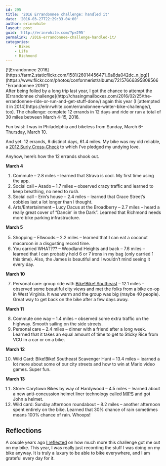 ```yaml
---
id: 295
title: '2016 Errandonnee challenge: handled it'
date: '2016-03-27T22:29:33-04:00'
author: erinrwhite
layout: post
guid: 'http://erinrwhite.com/?p=295'
permalink: /2016-errandonnee-challenge-handled-it/
categories:
    - Bikes
    - Life
    - Richmond
---
```


<div style="float: right;">[![Errandonnee 2016](https://farm2.staticflickr.com/1581/26014456471_6a8da042dc_n.jpg)](https://www.flickr.com/photos/conformerist/albums/72157666395808566 "Errandonnee 2016")<script async="" charset="utf-8" src="//embedr.flickr.com/assets/client-code.js"></script></div>After being foiled by a long trip last year, I got the chance to attempt the [Errandonnee challenge](http://chasingmailboxes.com/2016/02/25/the-errandonnee-ride-or-run-and-get-stuff-done/) again this year (I [attempted it in 2014](https://erinrwhite.com/errandonnee-winter-bike-challenge/), too). The challenge: complete 12 errands in 12 days and ride or run a total of 30 miles between March 4-15, 2016.

Fun twist: I was in Philadelphia and bikeless from Sunday, March 6-Thursday, March 10.

And yet: 12 errands, 6 distinct days, 61.4 miles. My bike was my old reliable, a [2012 Surly Cross-Check](https://www.flickr.com/photos/conformerist/24069358253/) to which I’ve pledged my undying love.

Anyhow, here’s how the 12 errands shook out.

**March 4**

1. Commute – 2.8 miles – learned that Strava is cool. My first time using the app.
2. Social call – Asado – 1.7 miles – observed crazy traffic and learned to keep breathing, no need to rush.
3. Social call – Erin’s house – 2.4 miles – learned that Grace Street’s cobbles last a lot longer than I thought.
4. Arts/Entertainment – Lucy Dacus at the Broadberry – 2.7 miles – heard a really great cover of “Dancin’ in the Dark”. Learned that Richmond needs more bike parking infrastructure.

**March 5**

5. <span style="line-height: 1.5;">Shopping – Ellwoods – 2.2 miles – learned that I can eat a coconut macaroon in a disgusting record time.</span>
6. You carried WHAT??? – Woodland Heights and back – 7.6 miles – learned that I can probably hold 6 or 7 irons in my bag (only carried 1 this time). Also, the James is beautiful and I wouldn’t mind seeing it every day.

**March 10**

7. Personal care: group ride with [Bike!Bike! Southeast](http://ragandbonesrva.org/bikebike-se-2016/) – 12.1 miles – observed some beautiful city views and met the folks from a bike co-op in West Virginia. It was warm and the group was big (maybe 40 people). Great way to get back on the bike after a few days away.

**March 11**

8. Commute one way – 1.4 miles – observed some extra traffic on the highway. Smooth sailing on the side streets.
9. Personal care – 2.4 miles – dinner with a friend after a long week. Learned that it takes an equal amount of time to get to Sticky Rice from VCU in a car or on a bike.

**March 12**

10. Wild Card: Bike!Bike! Southeast Scavenger Hunt – 13.4 miles – learned a lot more about some of our city streets and how to win at Mario video games. Super fun.

**March 13**

11. Store: Carytown Bikes by way of Hardywood – 4.5 miles – learned about a new anti-concussion helmet liner technology called [MIPS](http://www.mips.technology/) and got John a helmet.
12. Wild card: Sunday afternoon roundabout – 8.2 miles – another afternoon spent entirely on the bike. Learned that 30% chance of rain sometimes means 100% chance of rain. Whoops!

## Reflections

A couple years ago [I reflected](https://erinrwhite.com/errandonnee-winter-bike-challenge/) on how much more this challenge got me out on my bike. This year, I was really just recording the stuff I was doing on my bike anyway. It is truly a luxury to be able to bike everywhere, and I am grateful every day for it.